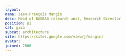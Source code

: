 ```yaml
---
layout:
name: Jean-François Mangin
desc: Head of BAOBAB research unit, Research Director
position: pi
cat: gaia
subcat: architecture
site: https://sites.google.com/view/jfmangin/
avatar:
joined: 2006
---
```

